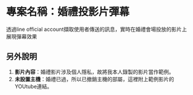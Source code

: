 # 專案名稱：婚禮投影片彈幕

透過line official account擷取使用者傳送的訊息，實時在婚禮會場投放的影片上展現彈幕效果 

## 另外說明
1. **影片內容**：婚禮影片涉及個人隱私，故將我本人錄製的影片當作範例。
2. **未設置主機**：婚禮已過，所以已撤銷主機的部屬，這裡附上範例影片的YOUtube連結。
